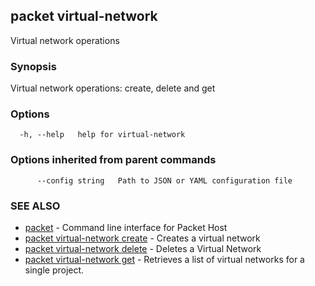## packet virtual-network

Virtual network operations

### Synopsis

Virtual network operations: create, delete and get

### Options

```
  -h, --help   help for virtual-network
```

### Options inherited from parent commands

```
      --config string   Path to JSON or YAML configuration file
```

### SEE ALSO

* [packet](packet.md)	 - Command line interface for Packet Host
* [packet virtual-network create](packet_virtual-network_create.md)	 - Creates a virtual network
* [packet virtual-network delete](packet_virtual-network_delete.md)	 - Deletes a Virtual Network
* [packet virtual-network get](packet_virtual-network_get.md)	 - Retrieves a list of virtual networks for a single project.


